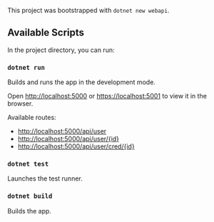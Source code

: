 This project was bootstrapped with `dotnet new webapi`.

## Available Scripts

In the project directory, you can run:

### `dotnet run`

Builds and runs the app in the development mode.

Open [http://localhost:5000](http://localhost:5000)  or [https://localhost:5001](https://localhost:5001) to view it in the browser.

Available routes:

- [http://localhost:5000/api/user](http://localhost:5000/api/user)
- [http://localhost:5000/api/user/{id}](http://localhost:5000/api/user/{id})
- [http://localhost:5000/api/user/cred/{id}](http://localhost:5000/api/user/cred/{id})

### `dotnet test`

Launches the test runner.

### `dotnet build`

Builds the app.
